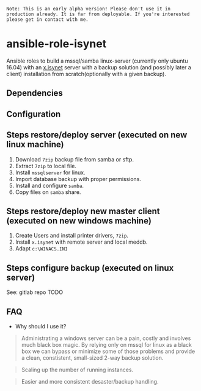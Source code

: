 `Note: This is an early alpha version! Please don't use it in production already. It is far from deployable. If you're interested please get in contact with me.`
# ansible-role-isynet
Ansible roles to build a mssql/samba linux-server (currently only ubuntu 16.04) with an [x.isynet](https://arztsoftware.medatixx.de/software/xisynet/) server with a backup solution (and possibly later a client) installation from scratch(optionally with a given backup).

## Dependencies

## Configuration 

## Steps restore/deploy server (executed on new linux machine)
1) Download `7zip` backup file from samba or sftp.
2) Extract `7zip` to local file.
3) Install `mssqlserver` for linux.
4) Import database backup with proper permissions.
5) Install and configure `samba`.
6) Copy files on `samba` share.

## Steps restore/deploy new master client (executed on new windows machine)
1) Create Users and install printer drivers, `7zip`.
2) Install `x.isynet` with remote server and local meddb.
3) Adapt `c:\WINACS.INI`

## Steps configure backup (executed on linux server)
See: gitlab repo TODO

## FAQ
* Why should I use it?
> Administrating a windows server can be a pain, costly and involves much black box magic. By relying only on mssql for linux as a black box we can bypass or minimize some of those problems and provide a clean, constistent, small-sized 2-way backup solution.

> Scaling up the number of running instances. 

> Easier and more consistent desaster/backup handling. 
